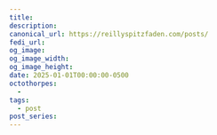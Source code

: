 ```yaml
---
title: 
description: 
canonical_url: https://reillyspitzfaden.com/posts/
fedi_url:
og_image: 
og_image_width: 
og_image_height: 
date: 2025-01-01T00:00:00-0500
octothorpes:
  - 
tags:
  - post
post_series: 
---
```

